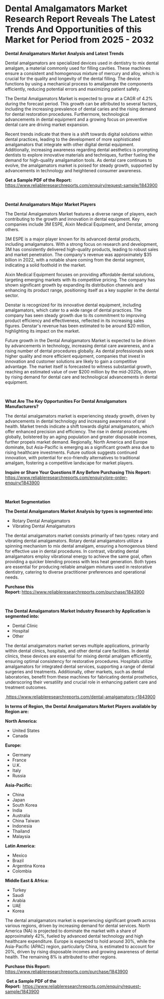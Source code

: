 <p><h1>Dental Amalgamators Market Research Report Reveals The Latest Trends And Opportunities of this Market for Period from 2025 - 2032</h1></p><p><strong>Dental Amalgamators Market Analysis and Latest Trends</strong></p>
<p><p>Dental amalgamators are specialized devices used in dentistry to mix dental amalgam, a material commonly used for filling cavities. These machines ensure a consistent and homogenous mixture of mercury and alloy, which is crucial for the quality and longevity of the dental filling. The device functions by using a mechanical process to amalgamate the components efficiently, reducing potential errors and maximizing patient safety.</p><p>The Dental Amalgamators Market is expected to grow at a CAGR of 4.2% during the forecast period. This growth can be attributed to several factors, including the increasing prevalence of dental caries and the rising demand for dental restoration procedures. Furthermore, technological advancements in dental equipment and a growing focus on preventive dental care are driving market expansion.</p><p>Recent trends indicate that there is a shift towards digital solutions within dental practices, leading to the development of more sophisticated amalgamators that integrate with other digital dental equipment. Additionally, increasing awareness regarding dental aesthetics is prompting dentists to explore innovative materials and techniques, further fueling the demand for high-quality amalgamation tools. As dental care continues to evolve, the amalgamators market is poised for steady growth, supported by advancements in technology and heightened consumer awareness.</p></p>
<p><strong>Get a Sample PDF of the Report:&nbsp;</strong> <a href="https://www.reliableresearchreports.com/enquiry/request-sample/1843900?utm_campaign=3000&utm_medium=2&utm_source=Github&utm_content=ia&utm_term=13042025&utm_id=dental-amalgamators">https://www.reliableresearchreports.com/enquiry/request-sample/1843900</a></p>
<p>&nbsp;</p>
<p><strong>Dental Amalgamators Major Market Players</strong></p>
<p><p>The Dental Amalgamators Market features a diverse range of players, each contributing to the growth and innovation in dental equipment. Key companies include 3M ESPE, Aixin Medical Equipment, and Denstar, among others.</p><p>3M ESPE is a major player known for its advanced dental products, including amalgamators. With a strong focus on research and development, 3M has consistently delivered high-quality products, leading to robust sales and market penetration. The company's revenue was approximately $35 billion in 2022, with a notable share coming from the dental segment, indicating a solid foothold in the market.</p><p>Aixin Medical Equipment focuses on providing affordable dental solutions, targeting emerging markets with its competitive pricing. The company has shown significant growth by expanding its distribution channels and enhancing its product range, positioning itself as a key supplier in the dental sector.</p><p>Denstar is recognized for its innovative dental equipment, including amalgamators, which cater to a wide range of dental practices. The company has seen steady growth due to its commitment to improving product efficiency and effectiveness, reflected in its increasing sales figures. Denstar's revenue has been estimated to be around $20 million, highlighting its impact on the market.</p><p>Future growth in the Dental Amalgamators Market is expected to be driven by advancements in technology, increasing dental care awareness, and a rising number of dental procedures globally. As dental professionals seek higher quality and more efficient equipment, companies that invest in innovation and customer solutions are likely to gain a competitive advantage. The market itself is forecasted to witness substantial growth, reaching an estimated value of over $200 million by the mid-2020s, driven by rising demand for dental care and technological advancements in dental equipment.</p></p>
<p>&nbsp;</p>
<p><strong>What Are The Key Opportunities For Dental Amalgamators Manufacturers?</strong></p>
<p><p>The dental amalgamators market is experiencing steady growth, driven by advancements in dental technology and increasing awareness of oral health. Market trends indicate a shift towards digital amalgamators, which offer enhanced precision and efficiency. The rise in dental procedures globally, bolstered by an aging population and greater disposable incomes, further propels market demand. Regionally, North America and Europe dominate, but Asia-Pacific is emerging as a significant growth area due to rising healthcare investments. Future outlook suggests continued innovation, with potential for eco-friendly alternatives to traditional amalgam, fostering a competitive landscape for market players.</p></p>
<p><strong>Inquire or Share Your Questions If Any Before Purchasing This Report:</strong> <a href="https://www.reliableresearchreports.com/enquiry/pre-order-enquiry/1843900?utm_campaign=3000&utm_medium=2&utm_source=Github&utm_content=ia&utm_term=13042025&utm_id=dental-amalgamators">https://www.reliableresearchreports.com/enquiry/pre-order-enquiry/1843900</a></p>
<p>&nbsp;</p>
<p><strong>Market Segmentation</strong></p>
<p><strong>The Dental Amalgamators Market Analysis by types is segmented into:</strong></p>
<p><ul><li>Rotary Dental Amalgamators</li><li>Vibrating Dental Amalgamators</li></ul></p>
<p><p>The dental amalgamators market consists primarily of two types: rotary and vibrating dental amalgamators. Rotary dental amalgamators utilize a spinning mechanism to mix dental amalgam, ensuring a homogenous blend for effective use in dental procedures. In contrast, vibrating dental amalgamators employ vibrational energy to achieve the same goal, often providing a quicker blending process with less heat generation. Both types are essential for producing reliable amalgam mixtures used in restorative dentistry, catering to diverse practitioner preferences and operational needs.</p></p>
<p><strong>Purchase this Report:&nbsp;</strong><a href="https://www.reliableresearchreports.com/purchase/1843900?utm_campaign=3000&utm_medium=2&utm_source=Github&utm_content=ia&utm_term=13042025&utm_id=dental-amalgamators">https://www.reliableresearchreports.com/purchase/1843900</a></p>
<p>&nbsp;</p>
<p><strong>The Dental Amalgamators Market Industry Research by Application is segmented into:</strong></p>
<p><ul><li>Dental Clinic</li><li>Hospital</li><li>Other</li></ul></p>
<p><p>The dental amalgamators market serves multiple applications, primarily within dental clinics, hospitals, and other dental care facilities. In dental clinics, these devices are essential for mixing dental amalgam efficiently, ensuring optimal consistency for restorative procedures. Hospitals utilize amalgamators for integrated dental services, supporting a range of dental surgeries and treatments. Additionally, other markets, such as dental laboratories, benefit from these machines for fabricating dental prosthetics, underscoring their versatility and crucial role in enhancing patient care and treatment outcomes.</p></p>
<p><a href="https://www.reliableresearchreports.com/dental-amalgamators-r1843900?utm_campaign=3000&utm_medium=2&utm_source=Github&utm_content=ia&utm_term=13042025&utm_id=dental-amalgamators">&nbsp;https://www.reliableresearchreports.com/dental-amalgamators-r1843900</a></p>
<p><strong>In terms of Region, the Dental Amalgamators Market Players available by Region are:</strong></p>
<p>
    <p> <strong> North America: </strong>
        <ul>
            <li>United States</li>
            <li>Canada</li>
        </ul>
        </p> 
    <p> <strong> Europe: </strong>
        <ul>
            <li>Germany</li>
            <li>France</li>
            <li>U.K.</li>
            <li>Italy</li>
            <li>Russia</li>
        </ul>
        </p> 
    <p> <strong> Asia-Pacific: </strong>
        <ul>
            <li>China</li>
            <li>Japan</li>
            <li>South Korea</li>
            <li>India</li>
            <li>Australia</li>
            <li>China Taiwan</li>
            <li>Indonesia</li>
            <li>Thailand</li>
            <li>Malaysia</li>
        </ul>
        </p> 
    <p> <strong> Latin America: </strong>
        <ul>
            <li>Mexico</li>
            <li>Brazil</li>
            <li>Argentina Korea</li>
            <li>Colombia</li>
        </ul>
        </p> 
    <p> <strong> Middle East & Africa: </strong>
        <ul>
            <li>Turkey</li>
            <li>Saudi</li>
            <li>Arabia</li>
            <li>UAE</li>
            <li>Korea</li>
        </ul>
    </p>
    </p>
<p><p>The dental amalgamators market is experiencing significant growth across various regions, driven by increasing demand for dental services. North America (NA) is projected to dominate the market with a share of approximately 42%, fueled by advanced dental technology and high healthcare expenditure. Europe is expected to hold around 30%, while the Asia-Pacific (APAC) region, particularly China, is estimated to account for 20%, driven by rising disposable incomes and growing awareness of dental health. The remaining 8% is attributed to other regions.</p></p>
<p><strong>Purchase this Report: </strong><a href="https://www.reliableresearchreports.com/purchase/1843900?utm_campaign=3000&utm_medium=2&utm_source=Github&utm_content=ia&utm_term=13042025&utm_id=dental-amalgamators">https://www.reliableresearchreports.com/purchase/1843900</a></p>
<p>&nbsp;<strong>Get a Sample PDF of the Report:&nbsp;&nbsp;</strong><a href="https://www.reliableresearchreports.com/enquiry/request-sample/1843900?utm_campaign=3000&utm_medium=2&utm_source=Github&utm_content=ia&utm_term=13042025&utm_id=dental-amalgamators">https://www.reliableresearchreports.com/enquiry/request-sample/1843900</a></p>
<p><strong></strong></p>
<p><p></p><p></p><p></p></p>